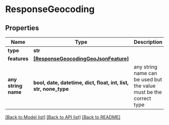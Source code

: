 # ResponseGeocoding


## Properties
Name | Type | Description | Notes
------------ | ------------- | ------------- | -------------
**type** | **str** |  | 
**features** | [**[ResponseGeocodingGeoJsonFeature]**](ResponseGeocodingGeoJsonFeature.md) |  | 
**any string name** | **bool, date, datetime, dict, float, int, list, str, none_type** | any string name can be used but the value must be the correct type | [optional]

[[Back to Model list]](../README.md#documentation-for-models) [[Back to API list]](../README.md#documentation-for-api-endpoints) [[Back to README]](../README.md)


